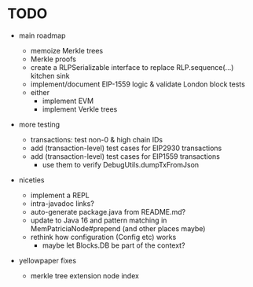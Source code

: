 # TODO

- main roadmap
  - memoize Merkle trees
  - Merkle proofs
  - create a RLPSerializable interface to replace RLP.sequence(...) kitchen sink
  - implement/document EIP-1559 logic & validate London block tests
  - either
    - implement EVM
    - implement Verkle trees

- more testing
  - transactions: test non-0 & high chain IDs
  - add (transaction-level) test cases for EIP2930 transactions
  - add (transaction-level) test cases for EIP1559 transactions
    - use them to verify DebugUtils.dumpTxFromJson

- niceties
  - implement a REPL
  - intra-javadoc links?
  - auto-generate package.java from README.md?
  - update to Java 16 and pattern matching in MemPatriciaNode#prepend (and other places maybe)
  - rethink how configuration (Config etc) works
    - maybe let Blocks.DB be part of the context?
      
- yellowpaper fixes
  - merkle tree extension node index